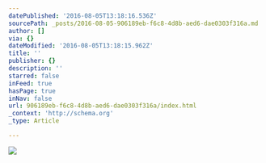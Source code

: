 ```yaml
---
datePublished: '2016-08-05T13:18:16.536Z'
sourcePath: _posts/2016-08-05-906189eb-f6c8-4d8b-aed6-dae0303f316a.md
author: []
via: {}
dateModified: '2016-08-05T13:18:15.962Z'
title: ''
publisher: {}
description: ''
starred: false
inFeed: true
hasPage: true
inNav: false
url: 906189eb-f6c8-4d8b-aed6-dae0303f316a/index.html
_context: 'http://schema.org'
_type: Article

---
```

![](https://the-grid-user-content.s3-us-west-2.amazonaws.com/5d717705-c0ac-4760-a65b-1c33bf75534d.jpg)
